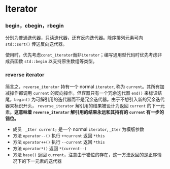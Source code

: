 # Iterator

### begin，cbegin，rbegin

分别为普通迭代器，只读迭代器，还有反向迭代器。降序排列元素可向 `std::sort()` 传送反向迭代器。

使用时，优先考虑`const_iterator`而非`iterator`；编写通用型代码时优先考虑非成员函数 `std::begin` 以支持原生数组等类型。



### reverse iterator

简言之，`reverse_iterator` 持有一个 normal `iterator`, 称为 `current`。其所有加减操作都调用 `current` 的反向操作。但容器只有一个冗余迭代器 `end()` 来标识结尾，`begin()` 为可解引用的迭代器而不是冗余迭代器。由于不想引入新的冗余迭代器来标识开头， `reverse_iterator` 解引用的结果被设计为返回 `current` 的下一元素。**这意味着 `reverse_iterator` 解引用的结果永远和其持有的 `current` 有一步的错位。**

- 成员 ` _Iter current;` 是一个 normal `iterator`, `_Iter` 为模版参数
- 方法  `operator--()` 执行 `++current`  返回 `*this`
- 方法 `operator++()` 执行 `--current`  返回 `*this`
- 方法 `operator*()` 返回 `*(current--)`
- 方法 `base()` 返回 `current`，注意由于错位的存在，这一方法返回的是正序情况下的下一元素的迭代器



